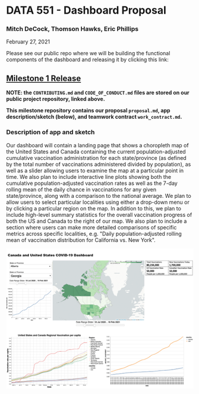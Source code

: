 # DATA 551 - Dashboard Proposal

### Mitch DeCock, Thomson Hawks, Eric Phillips
February 27, 2021

Please see our public repo where we will be building the functional components of the dashboard and releasing it by clicking this link:

## [Milestone 1 Release](https://github.com/ubco-mds-2020-labs/covid_vaccine_dashboard/releases/tag/v1.0)

**NOTE: the `CONTRIBUTING.md` and `CODE_OF_CONDUCT.md` files are stored on our public project repository, linked above.**

**This milestone repository contains our proposal `proposal.md`, app description/sketch (below), and teamwork contract `work_contract.md`.**

### Description of app and sketch

Our dashboard will contain a landing page that shows a choropleth map of the United States and Canada containing the current population-adjusted cumulative vaccination administration for each state/province (as defined by the total number of vaccinations administered divided by population), as well as a slider allowing users to examine the map at a particular point in time. We also plan to include interactive line plots showing both the cumulative population-adjusted vaccination rates as well as the 7-day rolling mean of the daily chance in vaccinations for any given state/province, along with a comparison to the national average. We plan to allow users to select particular localities using either a drop-down menu or by clicking a particular region on the map. In addition to this, we plan to include high-level summary statistics for the overall vaccination progress of both the US and Canada to the right of our map. We also plan to include a section where users can make more detailed comparisons of specific metrics across specific localities, e.g. "Daily population-adjusted rolling mean of vaccination distribution for California vs. New York".

![sketch](Corona_dashboard_proposal_imagepsd.png)
